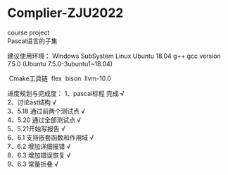 # Complier-ZJU2022
course project  
Pascal语言的子集

建议使用环境：
    Windows SubSystem Linux Ubuntu 18.04
    g++ gcc version 7.5.0 (Ubuntu 7.5.0-3ubuntu1~18.04)
    
​    Cmake工具链
​    flex
​    bison
​    llvm-10.0

进度规划与完成度：
1、pascal标程 完成 √   
2、讨论ast结构  √  
3、5.18 通过前两个测试点   √     
4、5.20 通过全部测试点   √   
5、5.21开始写报告   √   
6、6.1 支持嵌套函数和作用域 √  
7、6.2 增加详细报错 √  
8、6.3 增加错误恢复 √  
9、6.3 常量折叠 √  

